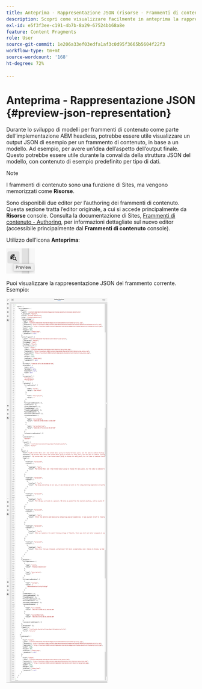 ```yaml
---
title: Anteprima - Rappresentazione JSON (risorse - Frammenti di contenuto)
description: Scopri come visualizzare facilmente in anteprima la rappresentazione JSON dei frammenti di contenuto durante l’implementazione della soluzione AEM headless.
exl-id: e5f3f3ee-c191-4b7b-8a29-67524bb68a8e
feature: Content Fragments
role: User
source-git-commit: 1e206a33ef03edfa1af3c0d95f3665b5604f22f3
workflow-type: tm+mt
source-wordcount: '168'
ht-degree: 72%

---
```


# Anteprima - Rappresentazione JSON {#preview-json-representation}

Durante lo sviluppo di modelli per frammenti di contenuto come parte dell’implementazione AEM headless, potrebbe essere utile visualizzare un output JSON di esempio per un frammento di contenuto, in base a un modello. Ad esempio, per avere un’idea dell’aspetto dell’output finale. Questo potrebbe essere utile durante la convalida della struttura JSON del modello, con contenuto di esempio predefinito per tipo di dati.

>[!NOTE]
>
>I frammenti di contenuto sono una funzione di Sites, ma vengono memorizzati come **Risorse**.
>
>Sono disponibili due editor per l’authoring dei frammenti di contenuto. Questa sezione tratta l’editor originale, a cui si accede principalmente da **Risorse** console. Consulta la documentazione di Sites, [Frammenti di contenuto - Authoring](/help/sites-cloud/administering/content-fragments/authoring.md), per informazioni dettagliate sul nuovo editor (accessibile principalmente dal **Frammenti di contenuto** console).

Utilizzo dell’icona **Anteprima**:

![Editor frammenti di contenuto: scheda Anteprima](assets/cfm-preview-01.png)

Puoi visualizzare la rappresentazione JSON del frammento corrente. Esempio:

![Editor frammenti di contenuto: anteprima di un frammento](assets/cfm-preview-02.png)

<!--
**Copy URL** lets you copy to clipboard the URL for either author or publish.
-->